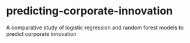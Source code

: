 # predicting-corporate-innovation
A comparative study of logistic regression and random forest models to predict corporate innovation
